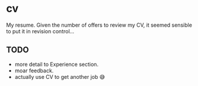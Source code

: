 # cv
My resume. Given the number of offers to review my CV, it seemed sensible to put it in revision control...

## TODO
- more detail to Experience section.
- moar feedback.
- actually use CV to get another job 😅
